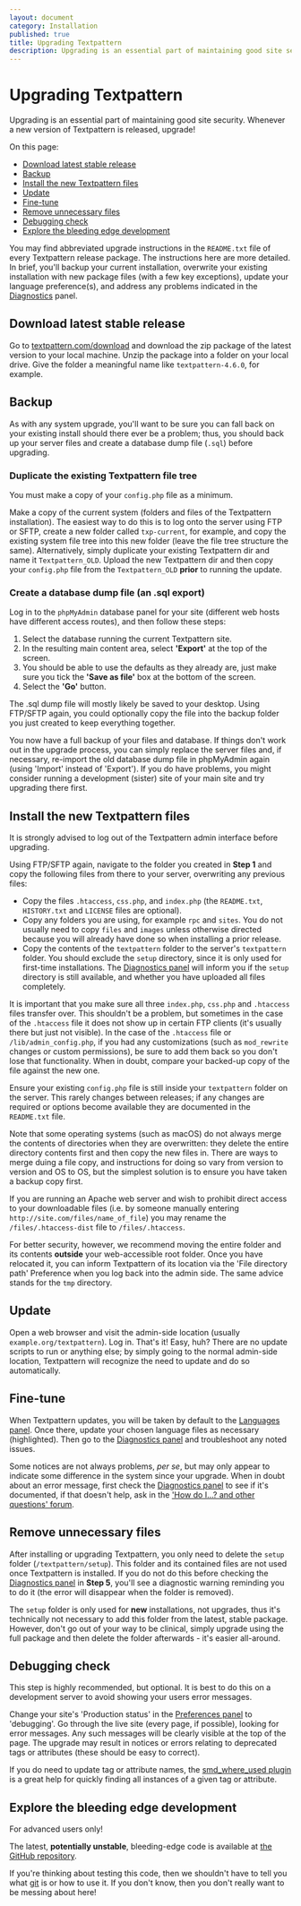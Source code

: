 ```yaml
---
layout: document
category: Installation
published: true
title: Upgrading Textpattern
description: Upgrading is an essential part of maintaining good site security. Whenever a new version of Textpattern is released, upgrade!
---
```


# Upgrading Textpattern

Upgrading is an essential part of maintaining good site security. Whenever a new version of Textpattern is released, upgrade!

On this page:

* [Download latest stable release](#download-latest-stable-release)
* [Backup](#backup)
* [Install the new Textpattern files](#install-the-new-textpattern-files)
* [Update](#update)
* [Fine-tune](#fine-tune)
* [Remove unnecessary files](#remove-unnecessary-files)
* [Debugging check](#debugging-check)
* [Explore the bleeding edge development](#explore-the-bleeding-edge-development)

You may find abbreviated upgrade instructions in the `README.txt` file of every Textpattern release package. The instructions here are more detailed. In brief, you'll backup your current installation, overwrite your existing installation with new package files (with a few key exceptions), update your language preference(s), and address any problems indicated in the [Diagnostics](https://docs.textpattern.io/administration/diagnostics-panel) panel.

## Download latest stable release

Go to [textpattern.com/download](https://textpattern.com/download) and download the zip package of the latest version to your local machine. Unzip the package into a folder on your local drive. Give the folder a meaningful name like `textpattern-4.6.0`, for example.

## Backup

As with any system upgrade, you'll want to be sure you can fall back on your existing install should there ever be a problem; thus, you should back up your server files and create a database dump file (`.sql`) before upgrading.

### Duplicate the existing Textpattern file tree

You must make a copy of your `config.php` file as a minimum.

Make a copy of the current system (folders and files of the Textpattern installation). The easiest way to do this is to log onto the server using FTP or SFTP, create a new folder called `txp-current`, for example, and copy the existing system file tree into this new folder (leave the file tree structure the same). Alternatively, simply duplicate your existing Textpattern dir and name it `Textpattern_OLD`. Upload the new Textpattern dir and then copy your `config.php` file from the `Textpattern_OLD` **prior** to running the update.

### Create a database dump file (an .sql export)

Log in to the `phpMyAdmin` database panel for your site (different web hosts have different access routes), and then follow these steps:

1. Select the database running the current Textpattern site.
2. In the resulting main content area, select **'Export'** at the top of the screen.
3. You should be able to use the defaults as they already are, just make sure you tick the **'Save as file'** box at the bottom of the screen.
4. Select the **'Go'** button.

The .sql dump file will mostly likely be saved to your desktop. Using FTP/SFTP again, you could optionally copy the file into the backup folder you just created to keep everything together.

You now have a full backup of your files and database. If things don't work out in the upgrade process, you can simply replace the server files and, if necessary, re-import the old database dump file in phpMyAdmin again (using 'Import' instead of 'Export'). If you do have problems, you might consider running a development (sister) site of your main site and try upgrading there first.

## Install the new Textpattern files

It is strongly advised to log out of the Textpattern admin interface before upgrading.

Using FTP/SFTP again, navigate to the folder you created in **Step 1** and copy the following files from there to your server, overwriting any previous files:

* Copy the files `.htaccess`, `css.php`, and `index.php` (the `README.txt`, `HISTORY.txt` and `LICENSE` files are optional).
* Copy any folders you are using, for example `rpc` and `sites`. You do not usually need to copy `files` and `images` unless otherwise directed because you will already have done so when installing a prior release.
* Copy the contents of the `textpattern` folder to the server's `textpattern` folder. You should exclude the `setup` directory, since it is only used for first-time installations. The [Diagnostics panel](https://docs.textpattern.io/administration/diagnostics-panel) will inform you if the `setup` directory is still available, and whether you have uploaded all files completely.

It is important that you make sure all three `index.php`, `css.php` and `.htaccess` files transfer over. This shouldn't be a problem, but sometimes in the case of the `.htaccess` file it does not show up in certain FTP clients (it's usually there but just not visible). In the case of the `.htaccess` file or `/lib/admin_config.php`, if you had any customizations (such as `mod_rewrite` changes or custom permissions), be sure to add them back so you don't lose that functionality. When in doubt, compare your backed-up copy of the file against the new one.

Ensure your existing `config.php` file is still inside your `textpattern` folder on the server. This rarely changes between releases; if any changes are required or options become available they are documented in the `README.txt` file.

Note that some operating systems (such as macOS) do not always merge the contents of directories when they are overwritten: they delete the entire directory contents first and then copy the new files in. There are ways to merge duing a file copy, and instructions for doing so vary from version to version and OS to OS, but the simplest solution is to ensure you have taken a backup copy first.

If you are running an Apache web server and wish to prohibit direct access to your downloadable files (i.e. by someone manually entering `http://site.com/files/name_of_file`) you may rename the `/files/.htaccess-dist` file to `/files/.htaccess`.

For better security, however, we recommend moving the entire folder and its contents **outside** your web-accessible root folder. Once you have relocated it, you can inform Textpattern of its location via the 'File directory path' Preference when you log back into the admin side. The same advice stands for the `tmp` directory.

## Update

Open a web browser and visit the admin-side location (usually `example.org/textpattern`). Log in. That's it! Easy, huh? There are no update scripts to run or anything else; by simply going to the normal admin-side location, Textpattern will recognize the need to update and do so automatically.

## Fine-tune

When Textpattern updates, you will be taken by default to the [Languages panel](https://docs.textpattern.io/administration/languages-panel). Once there, update your chosen language files as necessary (highlighted). Then go to the [Diagnostics panel](https://docs.textpattern.io/administration/diagnostics-panel) and troubleshoot any noted issues.

Some notices are not always problems, *per se*, but may only appear to indicate some difference in the system since your upgrade. When in doubt about an error message, first check the [Diagnostics panel](https://docs.textpattern.io/administration/diagnostics-panel) to see if it's documented, if that doesn't help, ask in the ['How do I...? and other questions' forum](https://forum.textpattern.io/).

## Remove unnecessary files

After installing or upgrading Textpattern, you only need to delete the `setup` folder (`/textpattern/setup`). This folder and its contained files are not used once Textpattern is installed. If you do not do this before checking the [Diagnostics panel](https://docs.textpattern.io/administration/diagnostics-panel) in **Step 5**, you'll see a diagnostic warning reminding you to do it (the error will disappear when the folder is removed).

The `setup` folder is only used for **new** installations, not upgrades, thus it's technically not necessary to add this folder from the latest, stable package. However, don't go out of your way to be clinical, simply upgrade using the full package and then delete the folder afterwards - it's easier all-around.

## Debugging check

This step is highly recommended, but optional. It is best to do this on a development server to avoid showing your users error messages.

Change your site's 'Production status' in the [Preferences panel](https://docs.textpattern.io/administration/preferences-panel) to 'debugging'. Go through the live site (every page, if possible), looking for error messages. Any such messages will be clearly visible at the top of the page. The upgrade may result in notices or errors relating to deprecated tags or attributes (these should be easy to correct).

If you do need to update tag or attribute names, the [smd_where_used plugin](https://forum.textpattern.io/viewtopic.php?id=27493) is a great help for quickly finding all instances of a given tag or attribute.

## Explore the bleeding edge development

For advanced users only!

The latest, **potentially unstable**, bleeding-edge code is available at [the GitHub repository](https://github.com/textpattern/textpattern).

If you're thinking about testing this code, then we shouldn't have to tell you what [git](https://git-scm.com) is or how to use it. If you don't know, then you don't really want to be messing about here!

